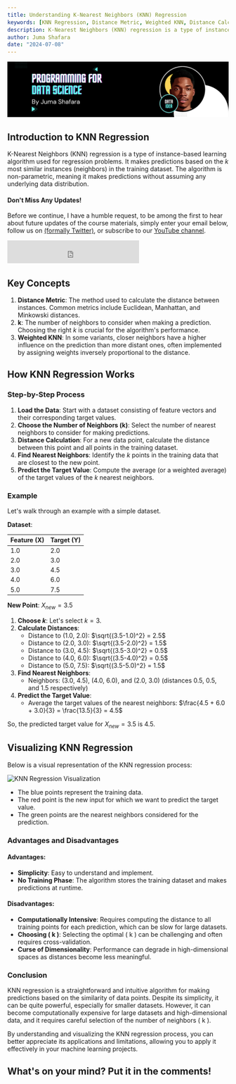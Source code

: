 ```yaml
---
title: Understanding K-Nearest Neighbors (KNN) Regression
keywords: [KNN Regression, Distance Metric, Weighted KNN, Distance Calculation, Find Nearest Neighbors, Predict the Target Value, Visualizing KNN Regression, Advantages and Disadvantages of KNN]
description: K-Nearest Neighbors (KNN) regression is a type of instance-based learning algorithm used for regression problems
author: Juma Shafara
date: "2024-07-08"
---
```


![Photo by DATAIDEA](../../assets/banner4.png)

## Introduction to KNN Regression

K-Nearest Neighbors (KNN) regression is a type of instance-based learning algorithm used for regression problems. It makes predictions based on the $k$ most similar instances (neighbors) in the training dataset. The algorithm is non-parametric, meaning it makes predictions without assuming any underlying data distribution.

<!-- Newsletter -->
<div class="newsletter">
<div class="newsletter-heading">
<h4><i class="bi bi-info-circle-fill"></i> Don't Miss Any Updates!</h4>
</div>
<div class="newsletter-body">
<p>
Before we continue, I have a humble request, to be among the first to hear about future updates of the course materials, simply enter your email below, follow us on <a href="https://x.com/dataideaorg"><i class="bi bi-twitter-x"></i>
(formally Twitter)</a>, or subscribe to our <a href="https://www.youtube.com/@dataidea-science"><i class="bi bi-youtube"></i> YouTube channel</a>.
</p>
<iframe class="newsletter-frame" src="https://embeds.beehiiv.com/5fc7c425-9c7e-4e08-a514-ad6c22beee74?slim=true" data-test-id="beehiiv-embed" height="52" frameborder="0" scrolling="no">
</iframe>
</div>
</div>

## Key Concepts

1. **Distance Metric**: The method used to calculate the distance between instances. Common metrics include Euclidean, Manhattan, and Minkowski distances.
2. **k**: The number of neighbors to consider when making a prediction. Choosing the right $k$ is crucial for the algorithm's performance.
3. **Weighted KNN**: In some variants, closer neighbors have a higher influence on the prediction than more distant ones, often implemented by assigning weights inversely proportional to the distance.

## How KNN Regression Works

### Step-by-Step Process

1. **Load the Data**: Start with a dataset consisting of feature vectors and their corresponding target values.
2. **Choose the Number of Neighbors (k)**: Select the number of nearest neighbors to consider for making predictions.
3. **Distance Calculation**: For a new data point, calculate the distance between this point and all points in the training dataset.
4. **Find Nearest Neighbors**: Identify the $k$ points in the training data that are closest to the new point.
5. **Predict the Target Value**: Compute the average (or a weighted average) of the target values of the $k$ nearest neighbors.

### Example

Let's walk through an example with a simple dataset.

**Dataset**:

| Feature (X) | Target (Y) |
|-------------|------------|
| 1.0         | 2.0        |
| 2.0         | 3.0        |
| 3.0         | 4.5        |
| 4.0         | 6.0        |
| 5.0         | 7.5        |

**New Point**: $X_{new} = 3.5$

1. **Choose $k$**: Let's select $k = 3$.
2. **Calculate Distances**:
   - Distance to (1.0, 2.0): $\sqrt{(3.5-1.0)^2} = 2.5$
   - Distance to (2.0, 3.0): $\sqrt{(3.5-2.0)^2} = 1.5$
   - Distance to (3.0, 4.5): $\sqrt{(3.5-3.0)^2} = 0.5$
   - Distance to (4.0, 6.0): $\sqrt{(3.5-4.0)^2} = 0.5$
   - Distance to (5.0, 7.5): $\sqrt{(3.5-5.0)^2} = 1.5$
3. **Find Nearest Neighbors**:
   - Neighbors: (3.0, 4.5), (4.0, 6.0), and (2.0, 3.0) (distances 0.5, 0.5, and 1.5 respectively)
4. **Predict the Target Value**:
   - Average the target values of the nearest neighbors: $\frac{4.5 + 6.0 + 3.0}{3} = \frac{13.5}{3} = 4.5$

So, the predicted target value for $X_{new} = 3.5$ is 4.5.

## Visualizing KNN Regression

Below is a visual representation of the KNN regression process:

![KNN Regression Visualization](knn_regression.png)

- The blue points represent the training data.
- The red point is the new input for which we want to predict the target value.
- The green points are the nearest neighbors considered for the prediction.

### Advantages and Disadvantages

#### Advantages:
- **Simplicity**: Easy to understand and implement.
- **No Training Phase**: The algorithm stores the training dataset and makes predictions at runtime.

#### Disadvantages:
- **Computationally Intensive**: Requires computing the distance to all training points for each prediction, which can be slow for large datasets.
- **Choosing \( k \)**: Selecting the optimal \( k \) can be challenging and often requires cross-validation.
- **Curse of Dimensionality**: Performance can degrade in high-dimensional spaces as distances become less meaningful.

### Conclusion

KNN regression is a straightforward and intuitive algorithm for making predictions based on the similarity of data points. Despite its simplicity, it can be quite powerful, especially for smaller datasets. However, it can become computationally expensive for large datasets and high-dimensional data, and it requires careful selection of the number of neighbors \( k \).

By understanding and visualizing the KNN regression process, you can better appreciate its applications and limitations, allowing you to apply it effectively in your machine learning projects.

<h2>What's on your mind? Put it in the comments!</h2>
<script src="https://utteranc.es/client.js"
        repo="dataideaorg/dataidea-science"
        issue-term="pathname"
        theme="github-light"
        crossorigin="anonymous"
        async>
</script>
